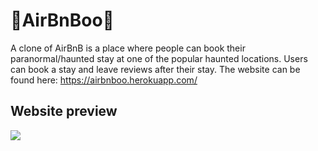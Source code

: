 # 👻AirBnBoo👻

A clone of AirBnB is a place where people can book their paranormal/haunted stay at one of the popular haunted locations. 
Users can book a stay and leave reviews after their stay.
The website can be found here: https://airbnboo.herokuapp.com/

## Website preview
![](https://drive.google.com/file/d/1KJqdXVMChAMLSpK4aoBAk1YhX1KOlKsS/view?usp=sharing)
